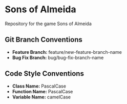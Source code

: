 # Sons of Almeida
Repository for the game Sons of Almeida

## Git Branch Conventions

- **Feature Branch:** feature/new-feature-branch-name 
- **Bug Fix Branch:** bug/bug-fix-branch-name

## Code Style Conventions

- **Class Name:** PascalCase
- **Function Name:** PascalCase
- **Variable Name:** camelCase

